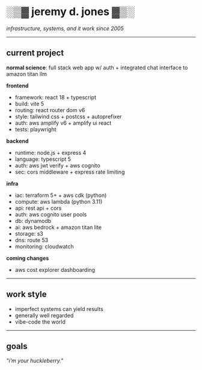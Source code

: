 # ░▒▓ jeremy d. jones ▓▒░  

*infrastructure, systems, and it work since 2005*  

---

## current project  

**normal science**: full stack web app w/ auth + integrated chat interface to amazon titan llm  

**frontend**  
- framework: react 18 + typescript  
- build: vite 5  
- routing: react router dom v6  
- style: tailwind css + postcss + autoprefixer  
- auth: aws amplify v6 + amplify ui react  
- tests: playwright  

**backend**  
- runtime: node.js + express 4  
- language: typescript 5  
- auth: aws jwt verify + aws cognito  
- sec: cors middleware + express rate limiting  

**infra**  
- iac: terraform 5+ + aws cdk (python)  
- compute: aws lambda (python 3.11)  
- api: rest api + cors  
- auth: aws cognito user pools  
- db: dynamodb  
- ai: aws bedrock + amazon titan lite  
- storage: s3  
- dns: route 53  
- monitoring: cloudwatch  

**coming changes**  
- aws cost explorer dashboarding  

---

## work style  

- imperfect systems can yield results  
- generally well regarded  
- vibe-code the world  

---

## goals  

*"i’m your huckleberry."*  
